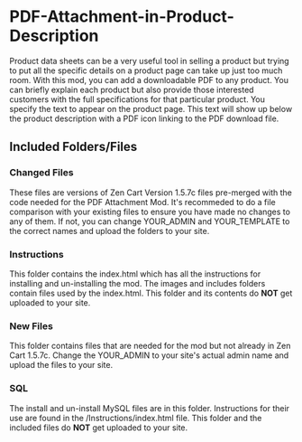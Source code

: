 # PDF-Attachment-in-Product-Description
Product data sheets can be a very useful tool in selling a product but trying to put all the specific details on a product page can take up just too much room.
With this mod, you can add a downloadable PDF to any product.
You can briefly explain each product but also provide those interested customers with the full specifications for that particular product.
You specify the text to appear on the product page. This text will show up below the product description with a PDF icon linking to the PDF download file.

## Included Folders/Files
### Changed Files
These files are versions of Zen Cart Version 1.5.7c files pre-merged with the code needed for the PDF Attachment Mod.
It's recommeded to do a file comparison with your existing files to ensure you have made no changes to any of them.  If not, you can change YOUR_ADMIN and YOUR_TEMPLATE to the correct names and upload the folders to your site.
### Instructions
This folder contains the index.html which has all the instructions for installing and un-installing the mod. The images and includes folders contain files used by the index.html.  This folder and its contents do **NOT** get uploaded to your site.
### New Files
This folder contains files that are needed for the mod but not already in Zen Cart 1.5.7c.  Change the YOUR_ADMIN to your site's actual admin name and upload the files to your site.
### SQL
The install and un-install MySQL files are in this folder.  Instructions for their use are found in the /Instructions/index.html file.  This folder and the included files do **NOT** get uploaded to your site.
